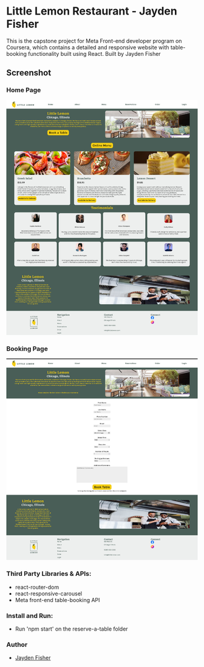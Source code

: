 # Little Lemon Restaurant - Jayden Fisher

This is the capstone project for Meta Front-end developer program on Coursera, which contains a detailed and responsive website with table-booking functionality built using React.
Built by Jayden Fisher

## Screenshot

### Home Page

![Homepage Screenshot](./home-page.png)

### Booking Page

![Booking Screenshot](./reservation.png)


### Third Party Libraries & APIs:

- react-router-dom
- react-responsive-carousel
- Meta front-end table-booking API

### Install and Run:

- Run 'npm start' on the reserve-a-table folder

### Author

- [Jayden Fisher](https://github.com/JaydenF56)
